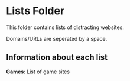 # Lists Folder

This folder contains lists of distracting websites.

Domains/URLs are seperated by a space. 

## Information about each list

**Games**: List of game sites
